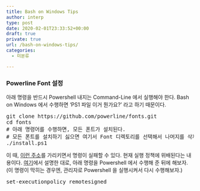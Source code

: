 ```yaml
---
title: Bash on Windows Tips
author: interp
type: post
date: 2020-02-01T23:33:52+00:00
draft: true
private: true
url: /bash-on-windows-tips/
categories:
  - 미분류

---
```

### Powerline Font 설정

아래 명령을 반드시 Powershell 내지는 Command-Line 에서 실행해야 한다. Bash on Windows 에서 수행하면 &#8216;PS1 파일 이거 뭔가요?&#8217; 라고 하기 때문이다.

<pre class="brush: bash; title: ; notranslate" title="">git clone https://github.com/powerline/fonts.git
cd fonts
# 아래 명령어를 수행하면, 모든 폰트가 설치된다.
# 모든 폰트를 설치하기 싫으면 여기서 Font 디렉토리를 선택해서 나머지를 삭제한다.
./install.ps1
</pre>

이 때, [이런 주소][1]를 가리키면서 명령이 실패할 수 있다. 현재 실행 정책에 위배된다는 내용이다. [여기][2]에서 설명한 대로, 아래 명령을 Powershell 에서 수행해 준 뒤에 해보자. (이 명령이 막히는 경우엔, 관리자로 Powershell 을 실행시켜서 다시 수행해보자.)

<pre class="brush: plain; title: ; notranslate" title="">set-executionpolicy remotesigned
</pre>

 [1]: https://technet.microsoft.com/ko-KR/library/hh847748.aspx
 [2]: https://www.faqforge.com/windows/windows-powershell-running-scripts-is-disabled-on-this-system/